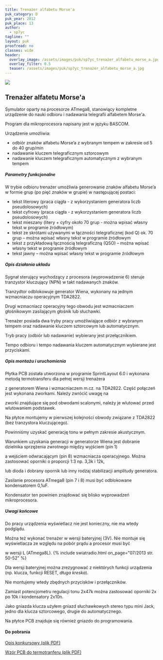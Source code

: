 ```yaml
---
title: Trenażer alfabetu Morse'a
puk_category: D
puk_year: 2012
puk_place: 13
author: 
  - sp7yc
tagline: ""
layout: puk
proofread: no
classes: wide
header:
  overlay_image: /assets/images/puk/sp7yc_trenażer_alfabetu_morse_a.jpg
  overlay_filter: 0.5
  teaser: /assets/images/puk/sp7yc_trenażer_alfabetu_morse_a.jpg
---
```






 



![](assets/data/img/projects/2012-13-0.jpg) 



Trenażer alfatetu Morse'a
-------------------------





 Symulator oparty na procesorze ATmega8, stanowiący kompletne urządzenie do nauki odbioru i nadawania telegrafii alfabetem Morse'a.

 Program dla mikroprocesora napisany jest w języku BASCOM.






 Urządzenie umożliwia:

 

* odbiór znaków alfabetu Morse’a z wybranym tempem w zakresie od 5 do 40 grup/min
* nadawanie kluczem telegraficznym sztorcowym
* nadawanie kluczem telegraficznym automatycznym z wybranym tempem







##### Parametry funkcjonalne




 W trybie odbioru trenażer umożliwia generowanie znaków alfabetu Morse’a w formie grup (po pięć znaków w grupie) w następującej postaci:

 

* tekst literowy (praca ciągła - z wykorzystaniem generatora liczb pseudolosowych)
* tekst cyfrowy (praca ciągła - z wykorzystaniem generatora liczb pseudolosowych)
* tekst mieszany (litery + cyfry około 70 grup - można wpisać własny tekst w programie źródłowym)
* tekst ze skrótami używanymi w łączności telegraficznej (kod Q) ok. 70 grup – można wpisać własny tekst w programie źródłowym
* tekst z przykładową łącznością telegraficzną (QSO) – można wpisać własny tekst w programie źródłowym
* tekst jawny – można wpisać własny tekst w programie źródłowym







##### Opis działania układu




 Sygnał sterujący wychodzący z procesora (wyprowadzenie 6) steruje tranzystor kluczujący (NPN) w takt nadawanych znaków.

 Tranzydtor odblokowuje generator Wiena, wykonany na jednym wzmacniaczu operacyjnym TDA2822.

 Drugi wzmacniacz operacyjny tego obwodu jest wzmacniaczem głośnikowym zasilającym głośnik lub słuchawki.






 Trenażer posiada dwa tryby pracy umożliwiające odbiór z wybranym tempem oraz nadawanie kluczem sztorcowym lub automatycznym.

 Tryb pracy (odbiór lub nadawanie) wybierany jest przełącznikiem.

 Tempo odbioru i tempo nadawania kluczem automatycznym wybierane jest przyciskami.




##### Opis montażu i uruchomienia




 Płytka PCB została utworzona w programie SprintLayout 6.0 i wykonana metodą termotransferu dla pełnej wersji trenażera

 z generatorem Wiena i wzmacniaczem m.cz. na TDA2822. Część połączeń jest wykonana zworkami. Należy zwrócić uwagę na

 zworki znajdujące się pod obwodami scalonymi, należy je wlutować przed wlutowaniem podstawek.






 Na płytce montujemy w pierwszej kolejności obwody związane z TDA2822 (bez tranzystora kluczującego).

 Powinniśmy uzyskać generację tonu w pełnym zakresie akustycznym.

 Warunkiem uzyskania generacji w generatorze Wiena jest dobranie dzielnika sprzężenia zwrotnego między wyjściem (pin 1)

 a wejściem odwracającym (pin 8) wzmacniacza operacyjnego. Można zastosować oporniki o proporcji 1:3 np. 3,3k i 12k,

 lub dioda i dobrany opornik lub inny rodzaj stabilizacji amplitudy generatora.

 




Zasilanie procesora ATmega8 (pin 7 i 8) musi być odblokowane kondensatorem 0,1uF.

Kondensator ten powinien znajdować się blisko wyprowadzeń mikroprocesora.




##### Uwagi końcowe




 Do pracy urządzenia wyświetlacz nie jest konieczny, nie ma wtedy podglądu.






 Można też wykonać trenażer w wersji bateryjnej (3V). Nie montuje się wyświetlacza ze względu na pobór prądu a procesor musi być

 w wersji L (ATmega8L).
{% include swiatradio.html on_page="07/2013 str. 50-52" %}





 Dla wersji bateryjnej można zrezygnować z niektórych funkcji urządzenia (np. klucza, funkcji RESET, *długa kreska*).

 Nie montujemy wtedy zbędnych przycisków i przełączników.

 




 Zamiast potencjometru regulacji tonu 2x47k można zastosować oporniki 2x po 10k i kondensatory 2x10n.






 Jako gniazda klucza użyłem gniazd słuchawkowych stereo typu mini Jack, jedno dla klucza sztorcowego, drugie do automatycznego.

 Na płytce PCB znajduje się również gniazdo do programowania.





#### Do pobrania

[Opis konkursowy (plik PDF)](/assets/bin/SP7YC_Trenazer-Morsea.pdf)

[Wzór PCB do termotranferu (plik PDF)](/assets/bin/SP7YC_PCB-trenazer-Morsea.pdf)






 





 


